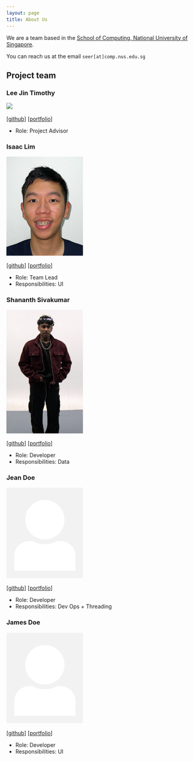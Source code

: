 ```yaml
---
layout: page
title: About Us
---
```


We are a team based in the [School of Computing, National University of Singapore](https://www.comp.nus.edu.sg).

You can reach us at the email `seer[at]comp.nus.edu.sg`

## Project team

### Lee Jin Timothy

<img src="images/timothyleejin.png" width="200px">

[[github](https://github.com/timothyleejin)]
[[portfolio](team/timothyleejin.md)]

* Role: Project Advisor

### Isaac Lim

<img src="images/isaaclim01.png" width="200px">

[[github](http://github.com/isaaclim01)]
[[portfolio](team/isaaclim.md)]

* Role: Team Lead
* Responsibilities: UI

### Shananth Sivakumar

<img src="images/shockingly134.png" width="200px">

[[github](http://github.com/johndoe)] [[portfolio](team/johndoe.md)]

* Role: Developer
* Responsibilities: Data

### Jean Doe

<img src="images/johndoe.png" width="200px">

[[github](http://github.com/johndoe)]
[[portfolio](team/johndoe.md)]

* Role: Developer
* Responsibilities: Dev Ops + Threading

### James Doe

<img src="images/johndoe.png" width="200px">

[[github](http://github.com/johndoe)]
[[portfolio](team/johndoe.md)]

* Role: Developer
* Responsibilities: UI
